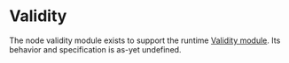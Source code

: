 # Validity

The node validity module exists to support the runtime [Validity module](/runtime/validity.html). Its behavior and specification is as-yet undefined.
